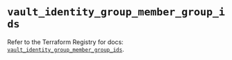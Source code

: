 # `vault_identity_group_member_group_ids`

Refer to the Terraform Registry for docs: [`vault_identity_group_member_group_ids`](https://registry.terraform.io/providers/hashicorp/vault/5.2.1/docs/resources/identity_group_member_group_ids).
